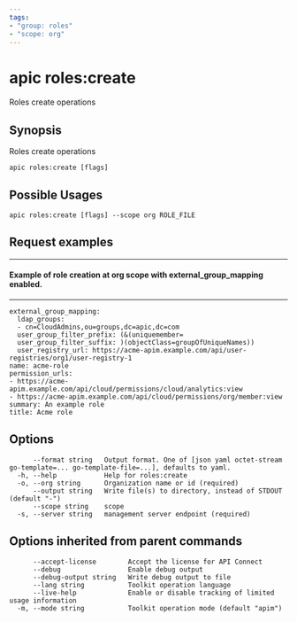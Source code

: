 ```yaml
---
tags:
- "group: roles"
- "scope: org"
---
```

# apic roles:create

Roles create operations

## Synopsis

Roles create operations

```
apic roles:create [flags]
```

## Possible Usages

```
apic roles:create [flags] --scope org ROLE_FILE
```

## Request examples

-------------------------------------------------------------------------------
#### Example of role creation at org scope with external_group_mapping enabled.
-------------------------------------------------------------------------------

```
external_group_mapping:
  ldap_groups:
  - cn=CloudAdmins,ou=groups,dc=apic,dc=com
  user_group_filter_prefix: (&(uniquemember=
  user_group_filter_suffix: )(objectClass=groupOfUniqueNames))
  user_registry_url: https://acme-apim.example.com/api/user-registries/org1/user-registry-1
name: acme-role
permission_urls:
- https://acme-apim.example.com/api/cloud/permissions/cloud/analytics:view
- https://acme-apim.example.com/api/cloud/permissions/org/member:view
summary: An example role
title: Acme role
```

## Options

```
      --format string   Output format. One of [json yaml octet-stream go-template=... go-template-file=...], defaults to yaml.
  -h, --help            Help for roles:create
  -o, --org string      Organization name or id (required)
      --output string   Write file(s) to directory, instead of STDOUT (default "-")
      --scope string    scope
  -s, --server string   management server endpoint (required)
```

## Options inherited from parent commands

```
      --accept-license        Accept the license for API Connect
      --debug                 Enable debug output
      --debug-output string   Write debug output to file
      --lang string           Toolkit operation language
      --live-help             Enable or disable tracking of limited usage information
  -m, --mode string           Toolkit operation mode (default "apim")
```
